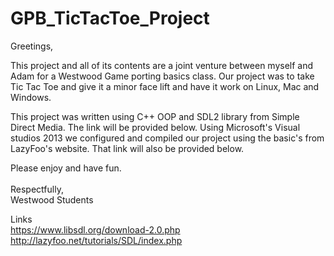 # GPB_TicTacToe_Project
Greetings,

This project and all of its contents are a joint venture between myself and Adam for a Westwood Game porting basics class.  Our project was to take Tic Tac Toe and give it a minor face lift and have it work on Linux, Mac and Windows.

This project was written using C++ OOP and SDL2 library from Simple Direct Media.  The link will be provided below.  Using Microsoft's Visual studios 2013 we configured and compiled our project using the basic's from LazyFoo's website.  That link will also be provided below.

Please enjoy and have fun.<br><br>
Respectfully,<br>
Westwood Students

Links<br>
https://www.libsdl.org/download-2.0.php<br>
http://lazyfoo.net/tutorials/SDL/index.php
